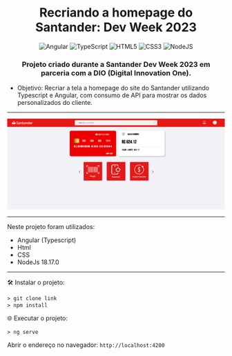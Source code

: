 <h1 align="center"> Recriando a homepage do Santander: Dev Week 2023</h1>


<div align="center">

![Angular](https://img.shields.io/badge/angular-%23DD0031.svg?style=for-the-badge&logo=angular&logoColor=white) 
![TypeScript](https://img.shields.io/badge/typescript-%23007ACC.svg?style=for-the-badge&logo=typescript&logoColor=white)
![HTML5](https://img.shields.io/badge/html5-%23E34F26.svg?style=for-the-badge&logo=html5&logoColor=white)
![CSS3](https://img.shields.io/badge/css3-%231572B6.svg?style=for-the-badge&logo=css3&logoColor=white)
![NodeJS](https://img.shields.io/badge/node.js-6DA55F?style=for-the-badge&logo=node.js&logoColor=white)


### Projeto criado durante a Santander Dev Week 2023 em parceria com a DIO (Digital Innovation One). 

</div>

- Objetivo: Recriar a tela a homepage do site do Santander utilizando Typescript e Angular, com consumo de API para mostrar os dados personalizados do cliente.

-----

![Preview do projeto](src\assets\pg.png)

-----

Neste projeto foram utilizados:
- Angular (Typescript)
- Html
- CSS
- NodeJs 18.17.0 

-----
🛠 Instalar o projeto:
```
> git clone link
> npm install
```
🌐 Executar o projeto:

```
> ng serve
``` 
Abrir o endereço no navegador: `http://localhost:4200`

